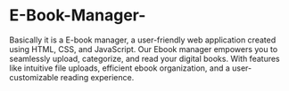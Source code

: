 # E-Book-Manager-
Basically it is a E-book manager, a user-friendly web application created using HTML, CSS, and JavaScript. Our Ebook manager empowers you to seamlessly upload, categorize, and read your digital books. With features like intuitive file uploads, efficient ebook organization, and a user-customizable reading experience.
